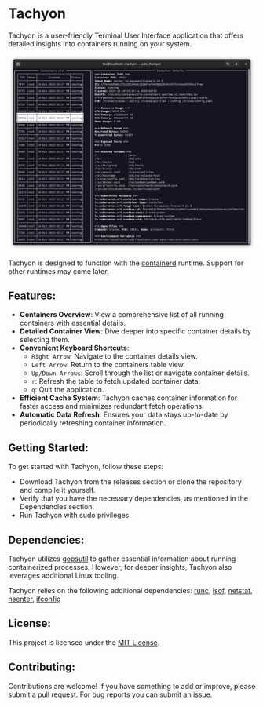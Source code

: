 # Tachyon

Tachyon is a user-friendly Terminal User Interface application that offers detailed insights into containers running on your system.

![Tachyon Screenshot](assets/tachyon.png)

Tachyon is designed to function with the [containerd](https://containerd.io/) runtime. Support for other runtimes may come later. 

## Features:

- **Containers Overview**: View a comprehensive list of all running containers with essential details.
- **Detailed Container View**: Dive deeper into specific container details by selecting them.
- **Convenient Keyboard Shortcuts**:
  - `Right Arrow`: Navigate to the container details view.
  - `Left Arrow`: Return to the containers table view.
  - `Up/Down Arrows`: Scroll through the list or navigate container details.
  - `r`: Refresh the table to fetch updated container data.
  - `q`: Quit the application.
- **Efficient Cache System**: Tachyon caches container information for faster access and minimizes redundant fetch operations.
- **Automatic Data Refresh**: Ensures your data stays up-to-date by periodically refreshing container information.

## Getting Started:

To get started with Tachyon, follow these steps:

- Download Tachyon from the releases section or clone the repository and compile it yourself.
- Verify that you have the necessary dependencies, as mentioned in the Dependencies section.
- Run Tachyon with sudo privileges.

## Dependencies:

Tachyon utilizes [gopsutil](https://github.com/shirou/gopsutil) to gather essential information about running containerized processes. However, for deeper insights, Tachyon also leverages additional Linux tooling.

Tachyon relies on the following additional dependencies: [runc](https://github.com/opencontainers/runc), [lsof](https://github.com/lsof-org/lsof), [netstat](https://linux.die.net/man/8/netstat), [nsenter](https://man7.org/linux/man-pages/man1/nsenter.1.html), [ifconfig](https://www.man7.org/linux/man-pages/man8/ifconfig.8.html)


## License:

This project is licensed under the [MIT License](LICENSE).

## Contributing:

Contributions are welcome! If you have something to add or improve, please submit a pull request. For bug reports you can submit an issue. 